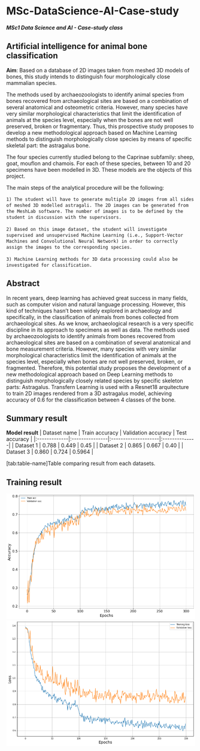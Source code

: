 # MSc-DataScience-AI-Case-study

***MSc1 Data Science and AI - Case-study class***


## Artificial intelligence for animal bone classification


**Aim**: Based on a database of 2D images taken from meshed 3D models of bones, this study intends
to distinguish four morphologically close mammalian species.


The methods used by archaeozoologists to identify animal species from bones recovered from archaeological sites are based on a combination of several anatomical and osteometric criteria. However, many species have very similar morphological characteristics that limit the identification of animals at the species level, especially when the bones are not well preserved, broken or fragmentary. Thus, this prospective study proposes to develop a new methodological approach based on Machine Learning methods to distinguish morphologically close species by means of specific skeletal part: the astragalus bone.

The four species currently studied belong to the Caprinae subfamily: sheep, goat, mouflon and chamois. For each of these species, between 10 and 20 specimens have been modelled in 3D. These models are the objects of this project.

The main steps of the analytical procedure will be the following:

    1) The student will have to generate multiple 2D images from all sides of meshed 3D modelled astragali. The 2D images can be generated from the MeshLab software. The number of images is to be defined by the student in discussion with the supervisors.

    2) Based on this image dataset, the student will investigate supervised and unsupervised Machine Learning (i.e., Support-Vector Machines and Convolutional Neural Network) in order to correctly assign the images to the corresponding species.

    3) Machine Learning methods for 3D data processing could also be investigated for classification.


## Abstract
In recent years, deep learning has achieved great success in many fields, such as computer vision and natural language processing. However, this kind of techniques hasn’t been widely explored in archaeology and specifically, in the classification of animals from bones collected from archaeological sites. As we know, archaeological research is a very specific discipline in its approach to specimens as well as data. The methods used by archaeozoologists to identify animals from bones recovered from archaeological sites are based on a combination of several anatomical and bone measurement criteria. However, many species with very similar morphological characteristics limit the identification of animals at the species level, especially when bones are not well preserved, broken, or fragmented. Therefore, this potential study proposes the development of a new methodological approach based on Deep Learning methods to distinguish morphologically closely related species by specific skeleton parts: Astragalus. Transfern Learning is used with a Resnet18 arquitecture to train 2D images rendered from a 3D astragalus model, achieving accuracy of 0.6 for the classification between 4 classes of the bone.


## Summary result

<div id="tab:table-name">

**Model result**
| Dataset name | Train accuracy | Validation accuracy | Test accuracy |
|:-------------|:---------------|:--------------------|:--------------|
| Dataset 1    | 0.788          | 0.449               | 0.45          |
| Dataset 2    | 0.865          | 0.667               | 0.40          |
| Dataset 3    | 0.860          | 0.724               | 0.5964        |

<span id="tab:table-name"
label="tab:table-name">\[tab:table-name\]</span>Table comparing result
from each datasets.

</div>


## Training result
![History accuracy](https://github.com/Nhatdealin/MSc-DataScience-AI-Case-study/blob/master/img/accurancy.png)
![History loss](https://github.com/Nhatdealin/MSc-DataScience-AI-Case-study/blob/master/img/loss.png)
